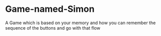 # Game-named-Simon
A Game which is based on your memory and how you can remember the sequence of the buttons and go with that flow

